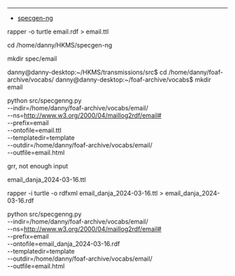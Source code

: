 ---

- [specgen-ng](https://github.com/danja/specgen-ng)

rapper -o turtle email.rdf > email.ttl

cd /home/danny/HKMS/specgen-ng

mkdir spec/email

danny@danny-desktop:~/HKMS/transmissions/src$ cd /home/danny/foaf-archive/vocabs/
danny@danny-desktop:~/foaf-archive/vocabs$ mkdir email

python src/specgenng.py \
 --indir=/home/danny/foaf-archive/vocabs/email/ \
 --ns=http://www.w3.org/2000/04/maillog2rdf/email# \
 --prefix=email \
 --ontofile=email.ttl \
 --templatedir=template \
 --outdir=/home/danny/foaf-archive/vocabs/email/ \
 --outfile=email.html

grr, not enough input

email_danja_2024-03-16.ttl

rapper -i turtle -o rdfxml email_danja_2024-03-16.ttl > email_danja_2024-03-16.rdf

python src/specgenng.py \
 --indir=/home/danny/foaf-archive/vocabs/email/ \
 --ns=http://www.w3.org/2000/04/maillog2rdf/email# \
 --prefix=email \
 --ontofile=email_danja_2024-03-16.rdf \
 --templatedir=template \
 --outdir=/home/danny/foaf-archive/vocabs/email/ \
 --outfile=email.html
